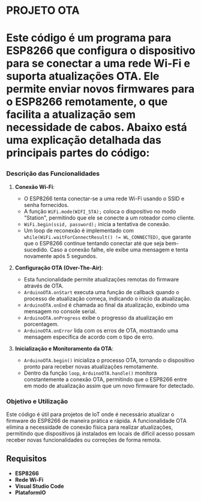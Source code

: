 <h1 text-center>PROJETO OTA<h1>

Este código é um programa para ESP8266 que configura o dispositivo para se conectar a uma rede Wi-Fi e suporta atualizações OTA. Ele permite enviar novos firmwares para o ESP8266 remotamente, o que facilita a atualização sem necessidade de cabos. Abaixo está uma explicação detalhada das principais partes do código:

### Descrição das Funcionalidades

1. **Conexão Wi-Fi**:

   - O ESP8266 tenta conectar-se a uma rede Wi-Fi usando o SSID e senha fornecidos.
   - A função `WiFi.mode(WIFI_STA);` coloca o dispositivo no modo "Station", permitindo que ele se conecte a um roteador como cliente.
   - `WiFi.begin(ssid, password);` inicia a tentativa de conexão.
   - Um loop de reconexão é implementado com `while(WiFi.waitForConnectResult() != WL_CONNECTED)`, que garante que o ESP8266 continue tentando conectar até que seja bem-sucedido. Caso a conexão falhe, ele exibe uma mensagem e tenta novamente após 5 segundos.

2. **Configuração OTA (Over-The-Air)**:

   - Esta funcionalidade permite atualizações remotas do firmware através de OTA.
   - `ArduinoOTA.onStart` executa uma função de callback quando o processo de atualização começa, indicando o início da atualização.
   - `ArduinoOTA.onEnd` é chamada ao final da atualização, exibindo uma mensagem no console serial.
   - `ArduinoOTA.onProgress` exibe o progresso da atualização em porcentagem.
   - `ArduinoOTA.onError` lida com os erros de OTA, mostrando uma mensagem específica de acordo com o tipo de erro.

3. **Inicialização e Monitoramento da OTA**:
   - `ArduinoOTA.begin()` inicializa o processo OTA, tornando o dispositivo pronto para receber novas atualizações remotamente.
   - Dentro da função `loop`, `ArduinoOTA.handle()` monitora constantemente a conexão OTA, permitindo que o ESP8266 entre em modo de atualização assim que um novo firmware for detectado.

### Objetivo e Utilização

Este código é útil para projetos de IoT onde é necessário atualizar o firmware do ESP8266 de maneira prática e rápida. A funcionalidade OTA elimina a necessidade de conexão física para realizar atualizações, permitindo que dispositivos já instalados em locais de difícil acesso possam receber novas funcionalidades ou correções de forma remota.

## Requisitos

- **ESP8266**
- **Rede Wi-Fi**
- **Visual Studio Code**
- **PlataformIO**
